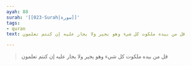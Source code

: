 ```yaml
---
ayah: 88
surah: '[[023-Surah|سورة]]'
tags:
- quran
text: قل من بيده ملكوت كل شيء وهو يجير ولا يجار عليه إن كنتم تعلمون

---
```

> قل من بيده ملكوت كل شيء وهو يجير ولا يجار عليه إن كنتم تعلمون
